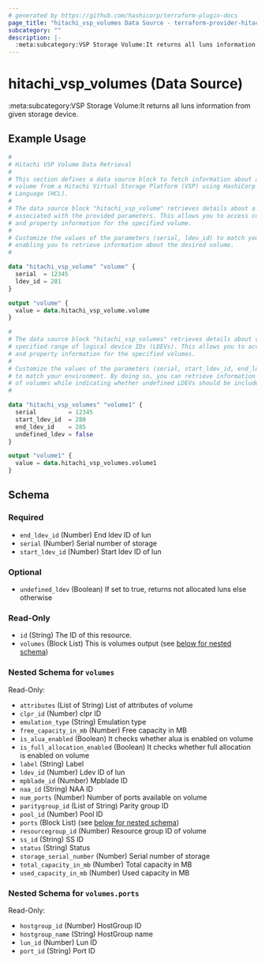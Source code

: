 ```yaml
---
# generated by https://github.com/hashicorp/terraform-plugin-docs
page_title: "hitachi_vsp_volumes Data Source - terraform-provider-hitachi"
subcategory: ""
description: |-
  :meta:subcategory:VSP Storage Volume:It returns all luns information from given storage device.
---
```


# hitachi_vsp_volumes (Data Source)

:meta:subcategory:VSP Storage Volume:It returns all luns information from given storage device.

## Example Usage

```terraform
#
# Hitachi VSP Volume Data Retrieval
#
# This section defines a data source block to fetch information about a specific
# volume from a Hitachi Virtual Storage Platform (VSP) using HashiCorp Configuration
# Language (HCL).
#
# The data source block "hitachi_vsp_volume" retrieves details about a volume
# associated with the provided parameters. This allows you to access configuration
# and property information for the specified volume.
#
# Customize the values of the parameters (serial, ldev_id) to match your environment,
# enabling you to retrieve information about the desired volume.
#

data "hitachi_vsp_volume" "volume" {
  serial  = 12345
  ldev_id = 281
}

output "volume" {
  value = data.hitachi_vsp_volume.volume
}

#
# The data source block "hitachi_vsp_volumes" retrieves details about volumes within a
# specified range of logical device IDs (LDEVs). This allows you to access configuration
# and property information for the specified volumes.
#
# Customize the values of the parameters (serial, start_ldev_id, end_ldev_id, undefined_ldev)
# to match your environment. By doing so, you can retrieve information about the desired range
# of volumes while indicating whether undefined LDEVs should be included or not.
#

data "hitachi_vsp_volumes" "volume1" {
  serial         = 12345
  start_ldev_id  = 280
  end_ldev_id    = 285
  undefined_ldev = false
}

output "volume1" {
  value = data.hitachi_vsp_volumes.volume1
}
```

<!-- schema generated by tfplugindocs -->
## Schema

### Required

- `end_ldev_id` (Number) End ldev ID of lun
- `serial` (Number) Serial number of storage
- `start_ldev_id` (Number) Start ldev ID of lun

### Optional

- `undefined_ldev` (Boolean) If set to true, returns not allocated luns else otherwise

### Read-Only

- `id` (String) The ID of this resource.
- `volumes` (Block List) This is volumes output (see [below for nested schema](#nestedblock--volumes))

<a id="nestedblock--volumes"></a>
### Nested Schema for `volumes`

Read-Only:

- `attributes` (List of String) List of attributes of volume
- `clpr_id` (Number) clpr ID
- `emulation_type` (String) Emulation type
- `free_capacity_in_mb` (Number) Free capacity in MB
- `is_alua_enabled` (Boolean) It checks whether alua is enabled on volume
- `is_full_allocation_enabled` (Boolean) It checks whether full allocation is enabled on volume
- `label` (String) Label
- `ldev_id` (Number) Ldev ID of lun
- `mpblade_id` (Number) Mpblade ID
- `naa_id` (String) NAA ID
- `num_ports` (Number) Number of ports available on volume
- `paritygroup_id` (List of String) Parity group ID
- `pool_id` (Number) Pool ID
- `ports` (Block List) (see [below for nested schema](#nestedblock--volumes--ports))
- `resourcegroup_id` (Number) Resource group ID of volume
- `ss_id` (String) SS ID
- `status` (String) Status
- `storage_serial_number` (Number) Serial number of storage
- `total_capacity_in_mb` (Number) Total capacity in MB
- `used_capacity_in_mb` (Number) Used capacity in MB

<a id="nestedblock--volumes--ports"></a>
### Nested Schema for `volumes.ports`

Read-Only:

- `hostgroup_id` (Number) HostGroup ID
- `hostgroup_name` (String) HostGroup name
- `lun_id` (Number) Lun ID
- `port_id` (String) Port ID
